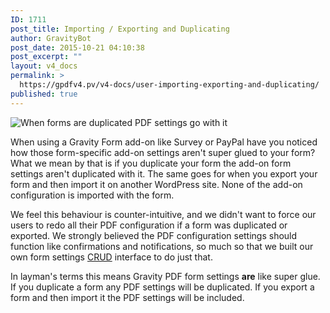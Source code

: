 ```yaml
---
ID: 1711
post_title: Importing / Exporting and Duplicating
author: GravityBot
post_date: 2015-10-21 04:10:38
post_excerpt: ""
layout: v4_docs
permalink: >
  https://gpdfv4.pv/v4-docs/user-importing-exporting-and-duplicating/
published: true
---
```

![When forms are duplicated PDF settings go with it](https://gpdfv4.pv/app/uploads/2015/10/sticky-glue-pdf-settings.png) 

When using a Gravity Form add-on like Survey or PayPal have you noticed how those form-specific add-on settings aren't super glued to your form? What we mean by that is if you duplicate your form the add-on form settings aren't duplicated with it. The same goes for when you export your form and then import it on another WordPress site. None of the add-on configuration is imported with the form. 

We feel this behaviour is counter-intuitive, and we didn't want to force our users to redo all their PDF configuration if a form was duplicated or exported. We strongly believed the PDF configuration settings should function like confirmations and notifications, so much so that we built our own form settings [CRUD](https://en.wikipedia.org/wiki/Create,_read,_update_and_delete) interface to do just that. 

In layman's terms this means Gravity PDF form settings **are** like super glue. If you duplicate a form any PDF settings will be duplicated. If you export a form and then import it the PDF settings will be included.